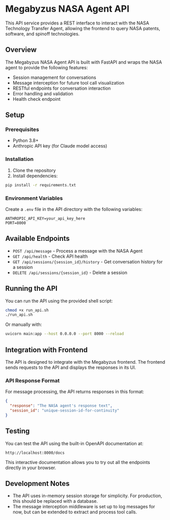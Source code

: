 # Megabyzus NASA Agent API

This API service provides a REST interface to interact with the NASA Technology Transfer Agent, allowing the frontend to query NASA patents, software, and spinoff technologies.

## Overview

The Megabyzus NASA Agent API is built with FastAPI and wraps the NASA agent to provide the following features:

- Session management for conversations
- Message interception for future tool call visualization
- RESTful endpoints for conversation interaction
- Error handling and validation
- Health check endpoint

## Setup

### Prerequisites

- Python 3.8+
- Anthropic API key (for Claude model access)

### Installation

1. Clone the repository
2. Install dependencies:
```bash
pip install -r requirements.txt
```

### Environment Variables

Create a `.env` file in the API directory with the following variables:

```
ANTHROPIC_API_KEY=your_api_key_here
PORT=8000
```

## Available Endpoints

- `POST /api/message` - Process a message with the NASA Agent
- `GET /api/health` - Check API health
- `GET /api/sessions/{session_id}/history` - Get conversation history for a session
- `DELETE /api/sessions/{session_id}` - Delete a session

## Running the API

You can run the API using the provided shell script:

```bash
chmod +x run_api.sh
./run_api.sh
```

Or manually with:

```bash
uvicorn main:app --host 0.0.0.0 --port 8000 --reload
```

## Integration with Frontend

The API is designed to integrate with the Megabyzus frontend. The frontend sends requests to the API and displays the responses in its UI.

### API Response Format

For message processing, the API returns responses in this format:

```json
{
  "response": "The NASA agent's response text",
  "session_id": "unique-session-id-for-continuity"
}
```

## Testing

You can test the API using the built-in OpenAPI documentation at:

```
http://localhost:8000/docs
```

This interactive documentation allows you to try out all the endpoints directly in your browser.

## Development Notes

- The API uses in-memory session storage for simplicity. For production, this should be replaced with a database.
- The message interception middleware is set up to log messages for now, but can be extended to extract and process tool calls.